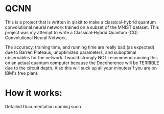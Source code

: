 # QCNN
This is a project that is written in qiskit to make a classical-hybrid quantum convolutional neural network trained on a subset of the MNIST dataset.
This project was my attempt to write a Classical-Hybrid Quantum (CQ) Convolutional Neural Network.

The accuracy, training time, and running time are really bad (as expected) due to Barren Plateaus, unoptimized parameters, and suboptimal observables for the network.
I would strongly NOT recommend running this on an actual quantum computer because the Decoherence will be TERRIBLE due to the circuit depth. Also this will suck up all your minutes(if you are on IBM's free plan).

# How it works:
Detailed Documentation coming soon

